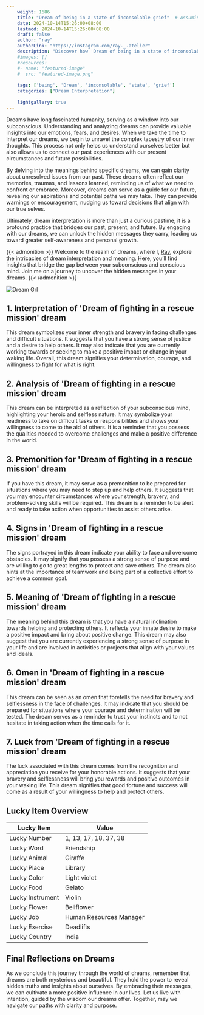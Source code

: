 ```yaml
---
    weight: 1686
    title: "Dream of being in a state of inconsolable grief"  # Assuming 'title' column exists
    date: 2024-10-14T15:26:00+08:00
    lastmod: 2024-10-14T15:26:00+08:00
    draft: false
    author: "ray"
    authorLink: "https://instagram.com/ray._.atelier"
    description: "Discover how 'Dream of being in a state of inconsolable grief' can interpret your future and uncover its significant meanings in your life."
    #images: []
    #resources:
    #- name: "featured-image"
    #  src: "featured-image.png"
    
    tags: ['being', 'Dream', 'inconsolable', 'state', 'grief']
    categories: ["Dream Interpretation"]
    
    lightgallery: true
---
```

    
Dreams have long fascinated humanity, serving as a window into our subconscious. Understanding and analyzing dreams can provide valuable insights into our emotions, fears, and desires. When we take the time to interpret our dreams, we begin to unravel the complex tapestry of our inner thoughts. This process not only helps us understand ourselves better but also allows us to connect our past experiences with our present circumstances and future possibilities.

By delving into the meanings behind specific dreams, we can gain clarity about unresolved issues from our past. These dreams often reflect our memories, traumas, and lessons learned, reminding us of what we need to confront or embrace. Moreover, dreams can serve as a guide for our future, revealing our aspirations and potential paths we may take. They can provide warnings or encouragement, nudging us toward decisions that align with our true selves.

Ultimately, dream interpretation is more than just a curious pastime; it is a profound practice that bridges our past, present, and future. By engaging with our dreams, we can unlock the hidden messages they carry, leading us toward greater self-awareness and personal growth.

{{< admonition >}}
Welcome to the realm of dreams, where I, [Ray](https://instagram.com/ray._.atelier), explore the intricacies of dream interpretation and meaning. Here, you’ll find insights that bridge the gap between your subconscious and conscious mind. Join me on a journey to uncover the hidden messages in your dreams.
{{< /admonition >}}

![Dream Grl](https://cdn.pixabay.com/photo/2017/11/02/03/35/gothic-2910057_1280.jpg "Dream Grl")

## 1. Interpretation of 'Dream of fighting in a rescue mission' dream
 This dream symbolizes your inner strength and bravery in facing challenges and difficult situations. It suggests that you have a strong sense of justice and a desire to help others. It may also indicate that you are currently working towards or seeking to make a positive impact or change in your waking life. Overall, this dream signifies your determination, courage, and willingness to fight for what is right.

## 2. Analysis of 'Dream of fighting in a rescue mission' dream
 This dream can be interpreted as a reflection of your subconscious mind, highlighting your heroic and selfless nature. It may symbolize your readiness to take on difficult tasks or responsibilities and shows your willingness to come to the aid of others. It is a reminder that you possess the qualities needed to overcome challenges and make a positive difference in the world.

## 3. Premonition for 'Dream of fighting in a rescue mission' dream
 If you have this dream, it may serve as a premonition to be prepared for situations where you may need to step up and help others. It suggests that you may encounter circumstances where your strength, bravery, and problem-solving skills will be required. This dream is a reminder to be alert and ready to take action when opportunities to assist others arise.

## 4. Signs in 'Dream of fighting in a rescue mission' dream
 The signs portrayed in this dream indicate your ability to face and overcome obstacles. It may signify that you possess a strong sense of purpose and are willing to go to great lengths to protect and save others. The dream also hints at the importance of teamwork and being part of a collective effort to achieve a common goal.

## 5. Meaning of 'Dream of fighting in a rescue mission' dream
 The meaning behind this dream is that you have a natural inclination towards helping and protecting others. It reflects your innate desire to make a positive impact and bring about positive change. This dream may also suggest that you are currently experiencing a strong sense of purpose in your life and are involved in activities or projects that align with your values and ideals.

## 6. Omen in 'Dream of fighting in a rescue mission' dream
 This dream can be seen as an omen that foretells the need for bravery and selflessness in the face of challenges. It may indicate that you should be prepared for situations where your courage and determination will be tested. The dream serves as a reminder to trust your instincts and to not hesitate in taking action when the time calls for it.

## 7. Luck from 'Dream of fighting in a rescue mission' dream
 The luck associated with this dream comes from the recognition and appreciation you receive for your honorable actions. It suggests that your bravery and selflessness will bring you rewards and positive outcomes in your waking life. This dream signifies that good fortune and success will come as a result of your willingness to help and protect others.

## Lucky Item Overview
| Lucky Item          | Value              |
|---------------|--------------------|
| Lucky Number        | 1, 13, 17, 18, 37, 38  |
| Lucky Word          | Friendship |
| Lucky Animal        | Giraffe |
| Lucky Place         | Library     |
| Lucky Color         | Light violet     |
| Lucky Food          | Gelato      |
| Lucky Instrument    | Violin |
| Lucky Flower        | Bellflower    |
| Lucky Job           | Human Resources Manager       |
| Lucky Exercise      | Deadlifts  |
| Lucky Country       | India    |


##  Final Reflections on Dreams

As we conclude this journey through the world of dreams, remember that dreams are both mysterious and beautiful. They hold the power to reveal hidden truths and insights about ourselves. By embracing their messages, we can cultivate a more positive influence in our lives. Let us live with intention, guided by the wisdom our dreams offer. Together, may we navigate our paths with clarity and purpose.
